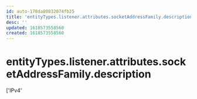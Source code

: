 ```yaml
---
id: auto-178da80832074fb25
title: 'entityTypes.listener.attributes.socketAddressFamily.description'
desc: ''
updated: 1618573558560
created: 1618573558560
---
```

# entityTypes.listener.attributes.socketAddressFamily.description

[&#39;IPv4&#39;